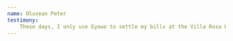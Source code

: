 ```yaml
---
name: Olusean Peter
testimony: 
    These days, I only use Eyowo to settle my bills at the Villa Rosa Kempinski. I always laugh every time. I find it such a downmarket way to make a payment in such an upmarket establishment.
---
```


